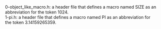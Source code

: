 0-object_like_macro.h: a header file that defines a macro named SIZE as an abbreviation for the token 1024.
<br>1-pi.h: a header file that defines a macro named PI as an abbreviation for the token 3.14159265359.
